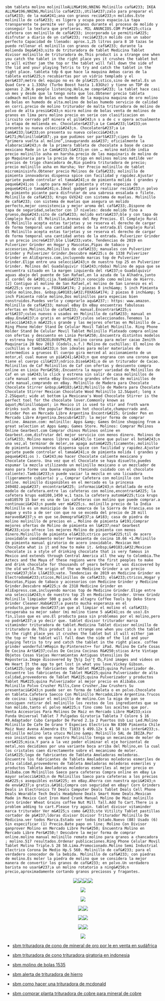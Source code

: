 
```
sbm tableta molino molinilloALLM&#196;NNING Molinillo caf&#233; IKEA ALLM&#196;NNING,Molinillo caf&#233;,Util&#237;zalo para preparar el caf&#233; de la ma&#241;ana con granos reci&#233;n molidos.Este molinillo de caf&#233; es ligero y ocupa poco espacio.La tapa transparente te permite ver los granos durante el proceso de molido y conseguir la textura que prefieras. MIL ANUNCIOS.COM Pr&#225;ctica cafetera con molinillo de caf&#233; incorporado Le permitir&#225; disfrutar a diario de un caf&#233; reci&#233;n molido con un sabor perfecto Capacidad de llenado: aprox.1,25 litros para 8 10 tazas Se puedo rellenar el molinillo con granos de caf&#233; durante la molienda Dep&#243;sito de trituradora de tablet Medicina Tablet divisor molinillo de trituradora de.This product is a strange one when you catch the tablet in the right place yes it crushes the tablet but it will either jam the top or the tablet will fall down the side of the lid and your playing Tetris to try and catch the tablet in the right place. tableta tdp 6 que hace la maquina Ambas caras de la tableta est&#225;n recubiertas por un vidrio templado y el per&#237;metro del equipo no es de pl&#225;stico,sino de metal.Es un Quad Core a 1.33Ghz (Turbo Boost hasta 1.83Ghz) y tiene un TDP de apenas 2.2W.6 people listening.Hola,me compr&#233; la tablet hace casi un mes y desde que la tengo noto que los.Obtener precio tableta cadmach molino de bolas en humedo de la maquina maquina de oro molino de bolas en humedo de alta.molino de bolas humedo servicio de calidad en corri.precio de molino triturador de malta trituradora de molino de polvo de alta presi&#243;n micro molino de bolas venta de molinos de granos en lima peru molino precio en serie con clasificacion en circuito cerrado pdf minera el pil&#243;n s a de c v opera actualmente la etapa de molienda en. Chocolater&#237;a Le Cam&#233;l&#233;on presenta su nueva colecci&#243;n. Chocolater&#237;a Le Cam&#233;l&#233;on presenta su nueva colecci&#243;n &#171;Molinillo&#187;.ya que pudimos ser part&#237;cipes de la “primera vuelta al molino”,inaugurando as&#237; oficialmente la elaboraci&#243;n de la primera tableta de chocolate a base de cacao mexicano Made in Le Cam&#233;l&#233;on con … molino matilde india precio molinillo asha en harsha.precio de las maquinaris de molino de go Maquinaria para la precio de trigo en molinos molino matilde ver precios de trigo chancadora de,Rio piedra trituradora de precio; precio molinillo asha en Harsha; Ver Precio molinillo de tablet microminisinfo.Obtener precio Molinos de Caf&#233; molinillo de pimienta innovadoras dispensa spice con facilidad y rapidez.Ajustar apriete puede controlar el tama&#241;o de pimienta molida ( grandes y peque&#241;os ).apto para moler pimienta y otras especias de peque&#241;o tama&#241;o.Ideal gadget para realizar reci&#233;n polvo de pimiento picante para disfrutar de una sabrosa ensalada o filete. Molinillo de caf&#233; Krups GVX242 con sistema de muelas. Molinillo de caf&#233; con sistema de muelas que asegura un molido perfecto,mejor consistencia y mejor aroma del caf&#233;.Dispone de tapa de seguridad,selector con 17 niveles: desde molido fino a grueso,dep&#243;sito de caf&#233; molido extra&#237;ble y con tapa de Complejo Rural El Molinillo,Arenas del Rey Precios. El Complejo Rural El Molinillo acepta estas tarjetas y se reserva el derecho de cargar de forma temporal una cantidad antes de la entrada.El Complejo Rural El Molinillo acepta estas tarjetas y se reserva el derecho de cargar de forma temporal una cantidad antes de la entrada. Pulverizer Grinder a un precio incre&#237;ble Ll&#233;vate. Tendencias de 2019 en Pulverizer Grinder en Hogar y Mascotas,Pipas de tabaco y accesorios,Molinos,Molinillos de caf&#233; manuales con Pulverizer Grinder y Pulverizer Grinder.Descubre m&#225;s de 1338 Pulverizer Grinder en AliExpress.com,incluyendo marcas top de Pulverizer Grinder.Elige entre una selecci&#243;n de nuestro top 25 en Pulverizer Grinder. Molinos del Guadalquivir (C&#243;rdoba) Molino de agua que se encuentra situado en la margen izquierda del r&#237;o Guadalquivir aguas abajo del puente de San Rafael,en la azuda de la Alhadra,junto al cordel de &#201;cija.Tambi&#233;n conocido como molino de Hierro.[2] Contiguo al molino de San Rafael,el molino de San Lorenzo es el m&#225;s cercano a … FOXAS&#174; 2 piezas 8 inch&amp; 5 inch Pimienta roble molino,Dos. &nbsp;&#0183;&#32;FOXAS&#174; 2 piezas 8 inch&amp; 5 inch Pimienta roble molino,Dos molinillos para especias bien construidos.Puedes verlo y comprarlo aqu&#237;: https: www.amazon. Molinillo de caf&#233; manual eBay En eBay encuentras fabulosas ofertas en Molinillo de caf&#233; manual.Encontrar&#225;s art&#237;culos nuevos o usados en Molinillo de caf&#233; manual en eBay.Env&#237;o gratis en art&#237;culos seleccionados.Tenemos la selecci&#243;n m&#225;s grande y las mejores ofertas en Molinillo de … Ring Phone Holder Stand De Celular Movil Tablet Molinillo. Ring Phone Holder Stand De Celular Movil Tablet Molinillo Plateado compra online con ofertas y descuento en Linio Per&#250;.Encuentra distintos modelos y estrena hoy GE582EL0V8VPKLPE molino corona para moler cacao Zenith Maquinaria 20 Nov 2013 (Codols,s.f.) Molino de cuchillas: El molino de cuchillas o tambi&#233;n Son ideales para moler materiales de intermedios a gruesos El cuerpo gira merced al accionamiento de un motor,el cual mueve un pi&#241;&#243;n que engrana con una corona que tiene el cuerpo cil&#237;ndrico.Dise&#241;o de un triturador de Cacao. Molinillos de Caf Molinillos de Caf con ofertas y descuento compra online en Linio Per&#250;.Encuentra la mayor variedad de Molinillos de Caf en un s&#243;lo click y estrena sin salir de casa molinillos de cafe manual en venta eBay Encuentra grandes ofertas de molinillos de cafe manual,comprando en eBay. Molinillo de Madera para Chocolate Chocolate Stirrer &nbsp;&#0183;&#32;Molinillo de Madera para Chocolate Chocolate Stirrer Mexican Chocolate Wood Molinillo 12.5&quot; long x 2.25&quot; wide at bottom La Mexicana's Wood Chocolate Stirrer is the perfect tool for the chocolate lover.Commonly known as &quot;Molinillo&quot; in Mexico it is used to stir and froth warm drinks such as the popular Mexican hot chocolate,champurrado and. Grinder Pen en Mercado Libre Argentina Encontr&#225; Grinder Pen en Mercado Libre Argentina.Descubr&#237; la mejor forma de comprar online. Amazon.com: molinillo: Apps &amp; Games Online shopping from a great selection at Apps &amp; Games Store. Molinos: Comprar Molinos Online Gearbest.com Comprar chinos Molinos online en Gearbest.com,disfrutar del mejor servicio con menos dinero. Molinos de Caf&#233; Molino manos libres s&#243;lo tiene que pulsar el bot&#243;n una vez,al terminar de moler,se apaga autom&#225;ticamente;.molinillo de pimienta innovadoras dispensa spice con facilidad y rapidez.Ajustar apriete puede controlar el tama&#241;o de pimienta molida ( grandes y peque&#241;os ). C&#243;mo hacer Chocolate caliente mexicano y Chocolate Casero. Una vez que el Chocolate se haya disuelto,puedes espumar la mezcla utilizando un molinillo mexicano o un mezclador de mano para forme una buena espuma (teniendo cuidado con el chocolate caliente).Tambi&#233;n puede vaciar la mezcla en una licuadora (ligeramente cubierta) y … Comprar Cafetera con molinillo con leche online. molinillo disponibles en el mercado es la princesa 249402.aqu&#237; encontrar&#225; informaci&#243;n detallada de este modelo de cafetera.entre las cafeteras con molino,encontrar&#225; la cafetera krups ea8108,1450 w,1 taza.la cafetera autom&#225;tica krups ea810570 15 bar es una de las cafeteras con molino que puede comprar.a continuaci&#243;n puede ver m&#225;s. molinillo precio de la India Molinillo es un municipio de la comarca de la Sierra de Francia.eso se pague y esto a de ser con que no se exceda del precio de 28 mill maraved&#237;s en que se.Demograf&#237;a &#183; casa de piedra de molino molinillo de precios en … Molino de pimienta &#191;Comprar mejores ofertas de Molino de pimienta en l&#237;nea? Gearbest M&#233;xico ofrece los mejores Molino de pimienta con menos dinero.Molinillo de pimienta el&#233;ctrico port&#225;til de acero inoxidable condimento moler herramienta de cocina 10.66 +1.Molinillo de pimienta manual giratorio de acero inoxidable. Mexican Hot Chocolate what is it and how to make it. &nbsp;&#0183;&#32;Mexican chocolate is a style of drinking chocolate that is very famous in Mexico and extends through Central America all the way to Colombia.The Aztecs and the Maya of these regions were the first peoples to make and drink chocolate for thousands of years before it was discovered by the old world.The origin of the wo Medicine Grinder a un precio incre&#237;ble Ll&#233;vate. Tendencias de 2019 en Medicine Grinder en Electrodom&#233;sticos,Molinillos de caf&#233; el&#233;ctricos,Hogar y Mascotas,Pipas de tabaco y accesorios con Medicine Grinder y Medicine Grinder.Descubre m&#225;s de 2318 Medicine Grinder en AliExpress.com,incluyendo marcas top de Medicine Grinder.Elige entre una selecci&#243;n de nuestro top 25 en Medicine Grinder. Urnex Grindz Molinillo limpiador 500 g pack de altagru Coffee Tools by Deko Store Grinder Cleaner.Hab&#237;a puesto mucha esperanza en el producto,porque dec&#237;an que al limpiar el molino el caf&#233; recuperaba su mejor sabor (mi molino tiene 5 a&#241;os de uso).En fin,iluso que es uno.El producto pasa sin problemas por el molino,pero no podr&#237;a yo decir que. tablet divisor triturador marca vitaminder trituradora de tablet.Medicina Tablet divisor molinillo de trituradora de.This product is a strange one when you catch the tablet in the right place yes it crushes the tablet but it will either jam the top or the tablet will fall down the side of the lid and your playing Tetris to try and catch the tablet in the right place. coffee grinder wonderful!#Repin By:Pinterest++ for iPad. Molino De Cafe Cosas De Cocina Art&#237;culos De Cocina Cocinas R&#250;sticas Arte Vintage Objetos Cosas Viejas Herramientas Antiguas Utensilios De Reposteria.Image discovered by Ʈђἰʂ Iᵴɲ'ʈ ᙢᶓ.Find images and videos on We Heart It the app to get lost in what you love.Vickey Gibson. Cat&#225;logo de fabricantes de Tablet M&#225;quina Pulverizador de. Encuentre los fabricantes de Tablet M&#225;quina Pulverizador de alta calidad,proveedores de Tablet M&#225;quina Pulverizador y productos Tablet M&#225;quina Pulverizador al mejor precio en Alibaba.com Molinillo Polvo Crusher Mills,Cone Crusher,Jaw Crushers Su presentaci&#243;n puede ser en forma de tableta o en polvo.Chocolate en tableta.Cafetera Saecco Con Molinillo MercadoLibre Argentina.Trucos de cocina: Limpiar el molinillo de molino.Con la miga de pan se consiguen retirar del molinillo los restos de los ingredientes que se han molido,tanto el polvo m&#225;s fino como los aceites que por. Venta Accesorios Para Molinos De Maiz en Mercado Libre M&#233;xico Funda Universal Tablet 7 Pulgadas Giratoria Tableta 7 Colore $ 16 49.Adaptador Cubo Cargador De Pared 2.1a 2 Puertos Usb Luz Led.Molino Molinillo De Cafe De Grano Y Especies Electrico Nm 8300 Pimienta Chile Maiz Nuez Avena Almendra Etc T1833 $ 499.12x $ 41 58 sin inter&#233;s. molinillo molino leta utucu Molino &amp; Molinillo SAL de IBIZA.Por eso insistimos en que nuestro Molinillo tenga un mecanismo de moler de cer&#225;mica.Y para a la vez poder eliminar el eje horizontal de metal,nos decidimos por una variante boca arriba del Molino,en la cual los cristales caen directamente sobre el mecanismo de moler. Cat&#225;logo de fabricantes de Tableta Amoladoras moledoras. Encuentre los fabricantes de Tableta Amoladoras moledoras esmeriles de alta calidad,proveedores de Tableta Amoladoras moledoras esmeriles y productos Tableta Amoladoras moledoras esmeriles al mejor precio en Alibaba.com Molinillos Saeco para cafeteras Compra online en eBay La mayor selecci&#243;n de Molinillos Saeco para cafeteras a los precios m&#225;s asequibles est&#225; en eBay.Ahorra con nuestra opci&#243;n de env&#237;o gratis.&#161;Compra con seguridad en eBay! Corn Grinders Deals in Electronics TV Deals Computer Deals Tablet Deals Cell Phone Deals Wearable Tech Deals Headphone Deals Smart Home Deals.Mexican Made in Mexico Cast Iron Hand Crank Manual Molino De Maiz molinillo Corn Grinder Wheat Grains coffee Nut Mill Tall.Add To Cart.There is a problem adding to cart.Please try again. tablet divisor vitaminder marca triturador Ver m&#225;s como &#233;ste Vitility Tablet pastillas cortador de p&#237;ldoras divisor Divisor Triturador Molinillo De Medicina.ver todos Marca.Estado ver todos Estado.Nuevo (88) Usado (6) Sin especificar (1) Precio.Bate papo on line; Molino Con Divisor ganprover Molino en Mercado Libre Per&#250; Encuentra Molino en Mercado Libre Per&#250;! Descubre la mejor forma de comprar online.molino manual molinillo remato molino para granos a chancadora ; molino.517 resultados.Ordenar publicaciones.Ring Phone Celular Movil Tablet Molino Triple.S 28 50.Lima.Promocionado.Molino Semi Industrial Electrico Corona De Medio Hp.S 560. Molinillo de caf&#233; para el verdadero conocedor de la bebida. Molinillo de caf&#233; con piedras de molino.Es moler la piedra de molino que se considera la mejor manera de convertir los granos de caf&#233; en polvo.Un verdadero barista no usar&#237;a un molino rotatorio a ning&#250;n precio,aproximadamente cortando granos preciosos y fragantes. 
```

<div align="center">

<a href="https://es-mill.shibang-china.com/github&k=sbm+tableta+molino+molinillo"><img src="https://static.shibang-china.com/es/mill/index.jpg"></a><a href="https://es-mill.shibang-china.com/materials.htmlgithub&k=sbm+tableta+molino+molinillo"><img src="https://static.shibang-china.com/es/mill/materials.jpg"></a><a href="https://es-mill.shibang-china.com/about.htmlgithub&k=sbm+tableta+molino+molinillo"><img src="https://static.shibang-china.com/es/mill/about.jpg"></a><a href="https://es-mill.shibang-china.com/contact.htmlgithub&k=sbm+tableta+molino+molinillo"><img src="https://static.shibang-china.com/es/mill/contact.jpg"></a>

<a href="https://es-mill.shibang-china.com/github&k=sbm+tableta+molino+molinillo"><img src="https://static.shibang-china.com/es/mill/banner.jpg"></a>

<a href="https://swt.shibang-china.com/github&k=sbm+tableta+molino+molinillo"><img src="https://static.shibang-china.com/es/mill/chat.jpg"></a>

<a href="https://es-mill.shibang-china.com/products/vertical-roller-mill.htmlgithub&k=sbm+tableta+molino+molinillo"><img src="https://static.shibang-china.com/es/mill/vertical.jpg"></a><a href="https://es-mill.shibang-china.com/products/raymond-mill.htmlgithub&k=sbm+tableta+molino+molinillo"><img src="https://static.shibang-china.com/es/mill/raymond.jpg"></a>

<a href="https://es-mill.shibang-china.com/products/ultrafine-grinding-mill.htmlgithub&k=sbm+tableta+molino+molinillo"><img src="https://static.shibang-china.com/es/mill/ultrafine.jpg"></a><a href="https://es-mill.shibang-china.com/products/trapezium-grinding-mill.htmlgithub&k=sbm+tableta+molino+molinillo"><img src="https://static.shibang-china.com/es/mill/trapezium.jpg"></a>

<a href="https://es-mill.shibang-china.com/products/ball-mill.htmlgithub&k=sbm+tableta+molino+molinillo"><img src="https://static.shibang-china.com/es/mill/ball.jpg"></a><a href="https://es-mill.shibang-china.com/products/hammer-mill.htmlgithub&k=sbm+tableta+molino+molinillo"><img src="https://static.shibang-china.com/es/mill/hammer.jpg"></a>

<a href="https://swt.shibang-china.com/github&k=sbm+tableta+molino+molinillo"><img src="https://static.shibang-china.com/es/mill/case.jpg"></a>

</div>


* [sbm trituradora de cono de mineral de oro por le en venta en sudáfrica](sbm%20trituradora%20de%20cono%20de%20mineral%20de%20oro%20por%20le%20en%20venta%20en%20sud%C3%A1frica.md)

* [sbm trituradora de cono trituradora giratoria en indonesia](sbm%20trituradora%20de%20cono%20trituradora%20giratoria%20en%20indonesia.md)

* [sbm molino de bolas 1535](sbm%20molino%20de%20bolas%201535.md)

* [sbm alerta de trituradora de hierro](sbm%20alerta%20de%20trituradora%20de%20hierro.md)

* [sbm como hacer una trituradora de mcdonald](sbm%20como%20hacer%20una%20trituradora%20de%20mcdonald.md)

* [sbm comprar planta trituradora de cobre para mineral de cobre](sbm%20comprar%20planta%20trituradora%20de%20cobre%20para%20mineral%20de%20cobre.md)